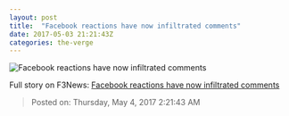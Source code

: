 ```yaml
---
layout: post
title:  "Facebook reactions have now infiltrated comments"
date: 2017-05-03 21:21:43Z
categories: the-verge
---
```


![Facebook reactions have now infiltrated comments](https://cdn0.vox-cdn.com/thumbor/Dl3Ld-k1MrDP3wsuz90WhI8FdrI=/0x47:900x553/1600x900/cdn0.vox-cdn.com/uploads/chorus_image/image/54608589/facebook-reactions.0.0.jpg)




Full story on F3News: [Facebook reactions have now infiltrated comments](http://www.f3nws.com/n/upnGWF)

> Posted on: Thursday, May 4, 2017 2:21:43 AM

